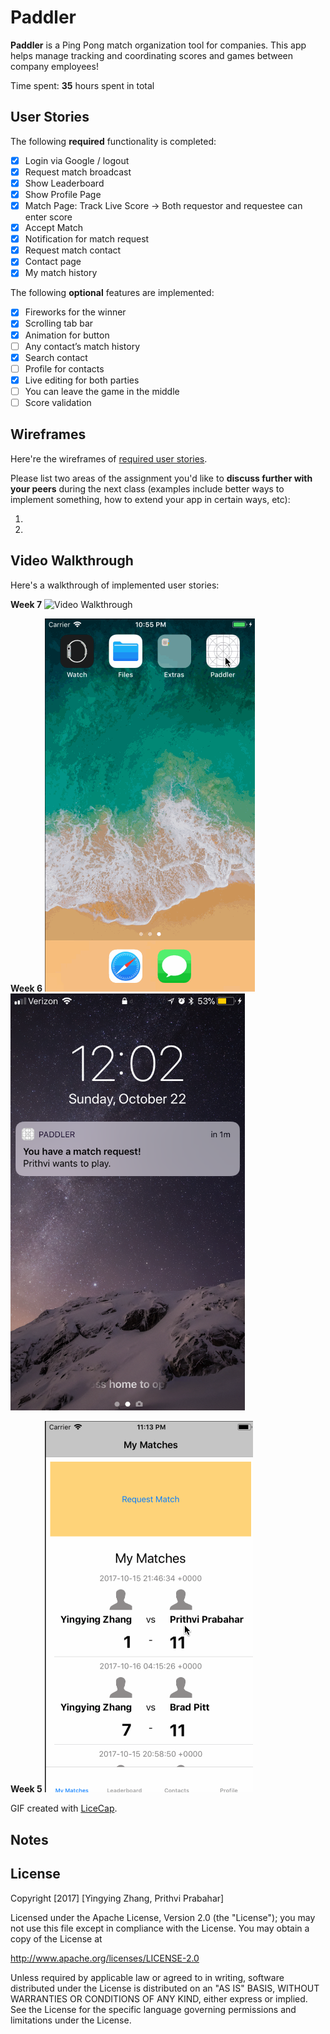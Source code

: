 # Paddler
**Paddler** is a Ping Pong match organization tool for companies. This app helps manage tracking and coordinating scores and games between company employees!

Time spent: **35** hours spent in total

## User Stories

The following **required** functionality is completed:

- [x] Login via Google / logout
- [x] Request match broadcast
- [x] Show Leaderboard
- [x] Show Profile Page
- [x] Match Page: Track Live Score -> Both requestor and requestee can enter score
- [x] Accept Match
- [x] Notification for match request
- [x] Request match contact
- [x] Contact page
- [x] My match history

The following **optional** features are implemented:

- [x] Fireworks for the winner
- [x] Scrolling tab bar
- [x] Animation for button
- [ ] Any contact’s match history
- [x] Search contact
- [ ] Profile for contacts
- [x] Live editing for both parties
- [ ] You can leave the game in the middle
- [ ] Score validation

## Wireframes

Here're the wireframes of [required user stories](https://github.com/PaddlerApp/paddler-ios/blob/master/20171006%20PaddlerApp%20Wireframes.pdf).

Please list two areas of the assignment you'd like to **discuss further with your peers** during the next class (examples include better ways to implement something, how to extend your app in certain ways, etc):

1. 
2.

## Video Walkthrough

Here's a walkthrough of implemented user stories:

**Week 7**
<img src='https://github.com/PaddlerApp/paddler-ios/blob/master/PaddlerApp_Week7_gif.gif?raw=true' title='Video Walkthrough' width='' alt='Video Walkthrough' />

**Week 6**
<img src='https://raw.githubusercontent.com/PaddlerApp/paddler-ios/master/PaddlerApp_Week6_gif.gif' title='Video Walkthrough' width='' alt='Video Walkthrough' />
<img src='https://github.com/PaddlerApp/paddler-ios/blob/master/PaddlerApp_Week6.PNG?raw=true' title='Push Notifications' width='375' alt='Push Notifications' />

**Week 5**
<img src='https://github.com/PaddlerApp/paddler-ios/blob/master/PaddlerApp_Week5_gif.gif?raw=true' title='Video Walkthrough' width='' alt='Video Walkthrough' />

GIF created with [LiceCap](http://www.cockos.com/licecap/).

## Notes

## License

Copyright [2017] [Yingying Zhang, Prithvi Prabahar]

Licensed under the Apache License, Version 2.0 (the "License");
you may not use this file except in compliance with the License.
You may obtain a copy of the License at

http://www.apache.org/licenses/LICENSE-2.0

Unless required by applicable law or agreed to in writing, software
distributed under the License is distributed on an "AS IS" BASIS,
WITHOUT WARRANTIES OR CONDITIONS OF ANY KIND, either express or implied.
See the License for the specific language governing permissions and
limitations under the License.
